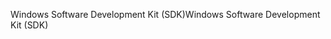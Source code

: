 <span data-ttu-id="241f6-101">Windows Software Development Kit (SDK)</span><span class="sxs-lookup"><span data-stu-id="241f6-101">Windows Software Development Kit (SDK)</span></span>